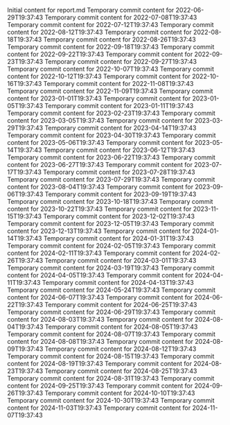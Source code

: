 Initial content for report.md
Temporary commit content for 2022-06-29T19:37:43
Temporary commit content for 2022-07-08T19:37:43
Temporary commit content for 2022-07-12T19:37:43
Temporary commit content for 2022-08-12T19:37:43
Temporary commit content for 2022-08-18T19:37:43
Temporary commit content for 2022-08-26T19:37:43
Temporary commit content for 2022-09-18T19:37:43
Temporary commit content for 2022-09-22T19:37:43
Temporary commit content for 2022-09-23T19:37:43
Temporary commit content for 2022-09-27T19:37:43
Temporary commit content for 2022-10-07T19:37:43
Temporary commit content for 2022-10-12T19:37:43
Temporary commit content for 2022-10-16T19:37:43
Temporary commit content for 2022-11-08T19:37:43
Temporary commit content for 2022-11-09T19:37:43
Temporary commit content for 2023-01-01T19:37:43
Temporary commit content for 2023-01-05T19:37:43
Temporary commit content for 2023-01-11T19:37:43
Temporary commit content for 2023-02-23T19:37:43
Temporary commit content for 2023-03-05T19:37:43
Temporary commit content for 2023-03-29T19:37:43
Temporary commit content for 2023-04-14T19:37:43
Temporary commit content for 2023-04-30T19:37:43
Temporary commit content for 2023-05-06T19:37:43
Temporary commit content for 2023-05-14T19:37:43
Temporary commit content for 2023-06-12T19:37:43
Temporary commit content for 2023-06-22T19:37:43
Temporary commit content for 2023-06-27T19:37:43
Temporary commit content for 2023-07-17T19:37:43
Temporary commit content for 2023-07-28T19:37:43
Temporary commit content for 2023-07-29T19:37:43
Temporary commit content for 2023-08-04T19:37:43
Temporary commit content for 2023-09-06T19:37:43
Temporary commit content for 2023-09-19T19:37:43
Temporary commit content for 2023-10-18T19:37:43
Temporary commit content for 2023-10-22T19:37:43
Temporary commit content for 2023-11-15T19:37:43
Temporary commit content for 2023-12-02T19:37:43
Temporary commit content for 2023-12-05T19:37:43
Temporary commit content for 2023-12-13T19:37:43
Temporary commit content for 2024-01-14T19:37:43
Temporary commit content for 2024-01-31T19:37:43
Temporary commit content for 2024-02-05T19:37:43
Temporary commit content for 2024-02-11T19:37:43
Temporary commit content for 2024-02-26T19:37:43
Temporary commit content for 2024-03-01T19:37:43
Temporary commit content for 2024-03-19T19:37:43
Temporary commit content for 2024-04-05T19:37:43
Temporary commit content for 2024-04-11T19:37:43
Temporary commit content for 2024-04-13T19:37:43
Temporary commit content for 2024-05-24T19:37:43
Temporary commit content for 2024-06-07T19:37:43
Temporary commit content for 2024-06-22T19:37:43
Temporary commit content for 2024-06-25T19:37:43
Temporary commit content for 2024-06-29T19:37:43
Temporary commit content for 2024-08-03T19:37:43
Temporary commit content for 2024-08-04T19:37:43
Temporary commit content for 2024-08-05T19:37:43
Temporary commit content for 2024-08-07T19:37:43
Temporary commit content for 2024-08-08T19:37:43
Temporary commit content for 2024-08-09T19:37:43
Temporary commit content for 2024-08-12T19:37:43
Temporary commit content for 2024-08-15T19:37:43
Temporary commit content for 2024-08-19T19:37:43
Temporary commit content for 2024-08-23T19:37:43
Temporary commit content for 2024-08-25T19:37:43
Temporary commit content for 2024-08-31T19:37:43
Temporary commit content for 2024-09-25T19:37:43
Temporary commit content for 2024-09-26T19:37:43
Temporary commit content for 2024-10-10T19:37:43
Temporary commit content for 2024-10-30T19:37:43
Temporary commit content for 2024-11-03T19:37:43
Temporary commit content for 2024-11-07T19:37:43
